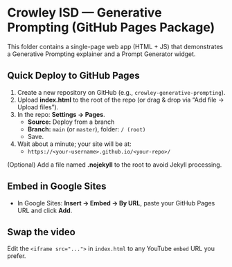 # Crowley ISD — Generative Prompting (GitHub Pages Package)

This folder contains a single-page web app (HTML + JS) that demonstrates a Generative Prompting explainer and a Prompt Generator widget.

## Quick Deploy to GitHub Pages

1. Create a new repository on GitHub (e.g., `crowley-generative-prompting`).
2. Upload **index.html** to the root of the repo (or drag & drop via “Add file → Upload files”).
3. In the repo: **Settings → Pages**.
   - **Source:** Deploy from a branch
   - **Branch:** `main` (or `master`), folder: `/ (root)`
   - Save.
4. Wait about a minute; your site will be at:
   - `https://<your-username>.github.io/<your-repo>/`

(Optional) Add a file named **.nojekyll** to the root to avoid Jekyll processing.

## Embed in Google Sites
- In Google Sites: **Insert → Embed → By URL**, paste your GitHub Pages URL and click **Add**.

## Swap the video
Edit the `<iframe src="...">` in `index.html` to any YouTube `embed` URL you prefer.
